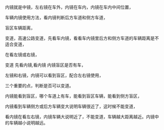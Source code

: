 内镜就是中镜，左右镜在车外，内镜在车内，内镜在车内中间位置，





车辆内镜使用方法，看内镜判断后方车道和侧方车道，

盲区车辆距离，


变道，高速公路变道，先看车内镜，看看车内镜里后方和侧方车道的车辆距离是不适合变道，

在看左镜或右镜，

变道  先看内镜,看内镜 内镜盲区是否有车，  

左镜和右镜，内镜可以看到盲区，配合左右镜使用，

三个重要的点，判断是否可以变道。

内镜能看到盲区，哪个车道上有车，能看到盲区车辆，能看到侧方盲区，


内镜看到车辆侧方或后方车辆变大说明车辆很近了，这时候不能变道，


看内镜在看左右镜，内镜车辆大说明近了，不能变道，车辆越大距离越近。内镜中的车辆越小说明越远。
